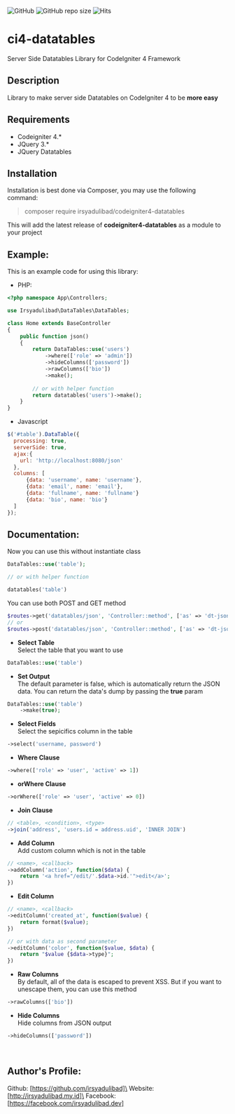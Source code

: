 ![GitHub](https://img.shields.io/github/license/irsyadulibad/ci4-datatables)
![GitHub repo size](https://img.shields.io/github/repo-size/irsyadulibad/ci4-datatables?label=size)
![Hits](https://hits.seeyoufarm.com/api/count/incr/badge.svg?url=irsyadulibad/ci4-datatables)

# ci4-datatables
Server Side Datatables Library for CodeIgniter 4 Framework

## Description
Library to make server side Datatables on CodeIgniter 4 to be **more easy**


## Requirements
* Codeigniter 4.*
* JQuery 3.*
* JQuery Datatables

## Installation
Installation is best done via Composer, you may use the following command:

  > composer require irsyadulibad/codeigniter4-datatables

This will add the latest release of **codeigniter4-datatables** as a module to your project

## Example:
This is an example code for using this library:
* PHP:
```php
<?php namespace App\Controllers;

use Irsyadulibad\DataTables\DataTables;

class Home extends BaseController
{
	public function json()
	{
		return DataTables::use('users')
			->where(['role' => 'admin'])
			->hideColumns(['password'])
			->rawColumns(['bio'])
			->make();
			
		// or with helper function
		return datatables('users')->make();
	}
}
```

* Javascript
```javascript
$('#table').DataTable({
  processing: true,
  serverSide: true,
  ajax:{
    url: 'http://localhost:8080/json'
  },
  columns: [
	  {data: 'username', name: 'username'},
	  {data: 'email', name: 'email'},
	  {data: 'fullname', name: 'fullname'}
	  {data: 'bio', name: 'bio'}
  ]
});
```


## Documentation:

Now you can use this without instantiate class
```php
DataTables::use('table');

// or with helper function

datatables('table')
```

You can use both POST and GET method
```php
$routes->get('datatables/json', 'Controller::method', ['as' => 'dt-json']);
// or
$routes->post('datatables/json', 'Controller::method', ['as' => 'dt-json']);
```

* **Select Table**\
	Select the table that you want to use
```php
DataTables::use('table')
```

* **Set Output**\
	The default parameter is false, which is automatically return the JSON data. You can return the data's dump by passing the **true** param
```php
DataTables::use('table')
	->make(true);
```

* **Select Fields**\
	Select the sepicifics column in the table
```php
->select('username, password')
```

* **Where Clause**
```php
->where(['role' => 'user', 'active' => 1])
```


* **orWhere Clause**
```php
->orWhere(['role' => 'user', 'active' => 0])
```

* **Join Clause**
```php
// <table>, <condition>, <type>
->join('address', 'users.id = address.uid', 'INNER JOIN')
```

* **Add Column**\
	Add custom column which is not in the table
```php
// <name>, <callback>
->addColumn('action', function($data) {
	return '<a href="/edit/'.$data->id.'">edit</a>';
})
```

* **Edit Column**
```php
// <name>, <callback>
->editColumn('created_at', function($value) {
	return format($value);
})

// or with data as second parameter
->editColumn('color', function($value, $data) {
	return "$value {$data->type}";
})
```

* **Raw Columns**\
	By default, all of the data is escaped to prevent XSS. But if you want to unescape them, you can use this method
```php
->rawColumns(['bio'])
```

* **Hide Columns**\
	Hide columns from JSON output
```php
->hideColumns(['password'])
```

<br />

## Author's Profile:

Github: [https://github.com/irsyadulibad]\
Website: [http://irsyadulibad.my.id]\
Facebook: [https://facebook.com/irsyadulibad.dev]
